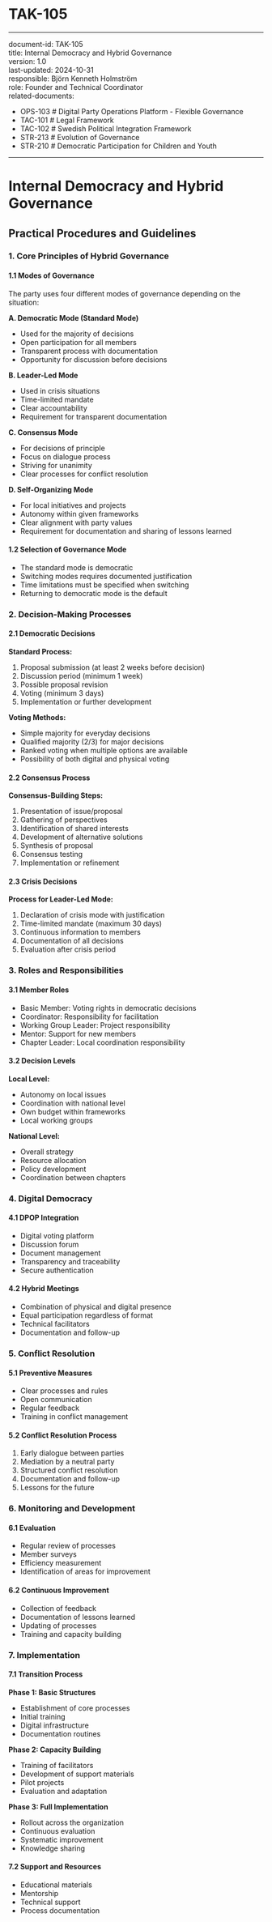 # TAK-105  
---  
document-id: TAK-105  
title: Internal Democracy and Hybrid Governance  
version: 1.0  
last-updated: 2024-10-31  
responsible: Björn Kenneth Holmström  
role: Founder and Technical Coordinator  
related-documents:  
  - OPS-103 # Digital Party Operations Platform - Flexible Governance  
  - TAC-101 # Legal Framework  
  - TAC-102 # Swedish Political Integration Framework  
  - STR-213 # Evolution of Governance  
  - STR-210 # Democratic Participation for Children and Youth  

---

# Internal Democracy and Hybrid Governance  
## Practical Procedures and Guidelines  

### 1. Core Principles of Hybrid Governance  

#### 1.1 Modes of Governance  
The party uses four different modes of governance depending on the situation:

**A. Democratic Mode (Standard Mode)**  
- Used for the majority of decisions  
- Open participation for all members  
- Transparent process with documentation  
- Opportunity for discussion before decisions  

**B. Leader-Led Mode**  
- Used in crisis situations  
- Time-limited mandate  
- Clear accountability  
- Requirement for transparent documentation  

**C. Consensus Mode**  
- For decisions of principle  
- Focus on dialogue process  
- Striving for unanimity  
- Clear processes for conflict resolution  

**D. Self-Organizing Mode**  
- For local initiatives and projects  
- Autonomy within given frameworks  
- Clear alignment with party values  
- Requirement for documentation and sharing of lessons learned  

#### 1.2 Selection of Governance Mode  
- The standard mode is democratic  
- Switching modes requires documented justification  
- Time limitations must be specified when switching  
- Returning to democratic mode is the default  

### 2. Decision-Making Processes  

#### 2.1 Democratic Decisions  
**Standard Process:**  
1. Proposal submission (at least 2 weeks before decision)  
2. Discussion period (minimum 1 week)  
3. Possible proposal revision  
4. Voting (minimum 3 days)  
5. Implementation or further development  

**Voting Methods:**  
- Simple majority for everyday decisions  
- Qualified majority (2/3) for major decisions  
- Ranked voting when multiple options are available  
- Possibility of both digital and physical voting  

#### 2.2 Consensus Process  
**Consensus-Building Steps:**  
1. Presentation of issue/proposal  
2. Gathering of perspectives  
3. Identification of shared interests  
4. Development of alternative solutions  
5. Synthesis of proposal  
6. Consensus testing  
7. Implementation or refinement  

#### 2.3 Crisis Decisions  
**Process for Leader-Led Mode:**  
1. Declaration of crisis mode with justification  
2. Time-limited mandate (maximum 30 days)  
3. Continuous information to members  
4. Documentation of all decisions  
5. Evaluation after crisis period  

### 3. Roles and Responsibilities  

#### 3.1 Member Roles  
- Basic Member: Voting rights in democratic decisions  
- Coordinator: Responsibility for facilitation  
- Working Group Leader: Project responsibility  
- Mentor: Support for new members  
- Chapter Leader: Local coordination responsibility  

#### 3.2 Decision Levels  
**Local Level:**  
- Autonomy on local issues  
- Coordination with national level  
- Own budget within frameworks  
- Local working groups  

**National Level:**  
- Overall strategy  
- Resource allocation  
- Policy development  
- Coordination between chapters  

### 4. Digital Democracy  

#### 4.1 DPOP Integration  
- Digital voting platform  
- Discussion forum  
- Document management  
- Transparency and traceability  
- Secure authentication  

#### 4.2 Hybrid Meetings  
- Combination of physical and digital presence  
- Equal participation regardless of format  
- Technical facilitators  
- Documentation and follow-up  

### 5. Conflict Resolution  

#### 5.1 Preventive Measures  
- Clear processes and rules  
- Open communication  
- Regular feedback  
- Training in conflict management  

#### 5.2 Conflict Resolution Process  
1. Early dialogue between parties  
2. Mediation by a neutral party  
3. Structured conflict resolution  
4. Documentation and follow-up  
5. Lessons for the future  

### 6. Monitoring and Development  

#### 6.1 Evaluation  
- Regular review of processes  
- Member surveys  
- Efficiency measurement  
- Identification of areas for improvement  

#### 6.2 Continuous Improvement  
- Collection of feedback  
- Documentation of lessons learned  
- Updating of processes  
- Training and capacity building  

### 7. Implementation  

#### 7.1 Transition Process  
**Phase 1: Basic Structures**  
- Establishment of core processes  
- Initial training  
- Digital infrastructure  
- Documentation routines  

**Phase 2: Capacity Building**  
- Training of facilitators  
- Development of support materials  
- Pilot projects  
- Evaluation and adaptation  

**Phase 3: Full Implementation**  
- Rollout across the organization  
- Continuous evaluation  
- Systematic improvement  
- Knowledge sharing  

#### 7.2 Support and Resources  
- Educational materials  
- Mentorship  
- Technical support  
- Process documentation  


